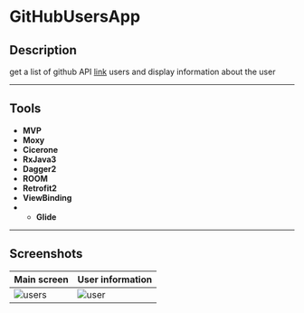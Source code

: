 # GitHubUsersApp

## Description

get a list of github API [link](https://api.github.com) users and display information about the user

---

## Tools

- **MVP**<br/>
- **Moxy**<br/>
- **Cicerone**<br/>
- **RxJava3**<br/>
- **Dagger2**<br/>
- **ROOM**<br/>
- **Retrofit2**<br/>
- **ViewBinding**<br/>
- - **Glide**<br/>

---
## Screenshots

Main screen | User information
---|---
![users](https://user-images.githubusercontent.com/84197411/149632898-451cdda8-e3ed-4c96-92eb-a612eb2ea3aa.png) | ![user](https://user-images.githubusercontent.com/84197411/149632894-54d1bac8-1395-4f16-be2f-56477464c2ac.png)
